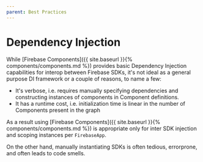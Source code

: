 ```yaml
---
parent: Best Practices
---
```


# Dependency Injection

While [Firebase Components]({{ site.baseurl }}{% components/components.md %}) provides basic
Dependency Injection capabilities for interop between Firebase SDKs, it's not ideal as a general purpose
DI framework or a couple of reasons, to name a few:

* It's verbose, i.e. requires manually specifying dependencies and constructing instances of components in Component
  definitions.
* It has a runtime cost, i.e. initialization time is linear in the number of Components present in the graph

As a result using [Firebase Components]({{ site.baseurl }}{% components/components.md %}) is appropriate only
for inter SDK injection and scoping instances per `FirebaseApp`.

On the other hand, manually instantiating SDKs is often tedious, errorprone, and often leads to code smells.

